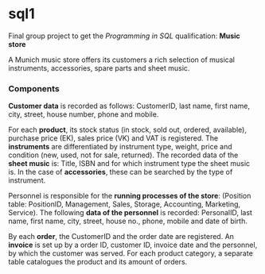 # sql1

Final group project to get the _Programming in SQL_ qualification: __Music store__

A Munich music store offers its customers a rich selection of musical instruments, accessories, spare parts and sheet music.

### Components

__Customer data__ is recorded as follows: CustomerID, last name, first name, city, street, house number, phone and mobile.

For each __product__, its stock status (in stock, sold out, ordered, available), purchase price (EK), sales price (VK) and VAT is registered.
The __instruments__ are differentiated by instrument type, weight, price and condition (new, used, not for sale, returned). 
The recorded data of the __sheet music__ is: Title, ISBN and for which instrument type the sheet music is. 
In the case of __accessories__, these can be searched by the type of instrument.

Personnel is responsible for the __running processes of the store__: (Position table: PositionID, Management, Sales, Storage, Accounting, Marketing, Service). 
The following __data of the personnel__ is recorded: PersonalID, last name, first name, city, street, house no., phone, mobile and date of birth.

By each __order__, the CustomerID and the order date are registered. 
An __invoice__ is set up by a order ID, customer ID, invoice date and the personnel, by which the customer was served.
For each product category, a separate table catalogues the product and its amount of orders.

